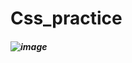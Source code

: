 # Css_practice
##### ![image](https://github.com/user-attachments/assets/846b2cf8-bba1-47d6-b679-d74dc75951ce)

 
